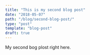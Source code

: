 ```yaml
---
title: "This is my second blog post"
date: "2018-05-07"
path: "/blog/second-blog-post/"
type: "post"
template: "blog-post"
draft: true
---
```

My second bog plost right here.
